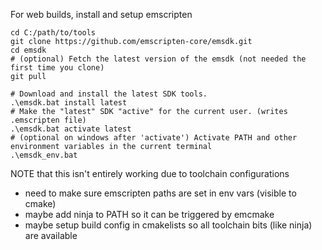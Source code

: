 For web builds, install and setup emscripten
```shell
cd C:/path/to/tools
git clone https://github.com/emscripten-core/emsdk.git
cd emsdk
# (optional) Fetch the latest version of the emsdk (not needed the first time you clone)
git pull

# Download and install the latest SDK tools.
.\emsdk.bat install latest
# Make the "latest" SDK "active" for the current user. (writes .emscripten file)
.\emsdk.bat activate latest
# (optional on windows after 'activate') Activate PATH and other environment variables in the current terminal
.\emsdk_env.bat
```
NOTE that this isn't entirely working due to toolchain configurations
- need to make sure emscripten paths are set in env vars (visible to cmake)
- maybe add ninja to PATH so it can be triggered by emcmake
- maybe setup build config in cmakelists so all toolchain bits (like ninja) are available
